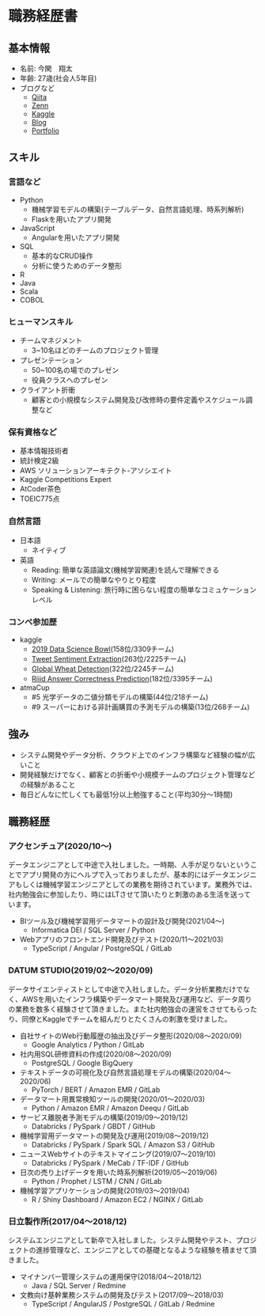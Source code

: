 # 職務経歴書

## 基本情報
- 名前: 今関　翔太
- 年齢: 27歳(社会人5年目)
- ブログなど
    - [Qiita](https://qiita.com/shota-imazeki)
    - [Zenn](https://zenn.dev/shota_imazeki/books)
    - [Kaggle](https://www.kaggle.com/imazekishota)
    - [Blog](https://shotaimazeki.hatenablog.com/)
    - [Portfolio](https://shota-imazeki-108.github.io/portfolio.github.io/index.html)

## スキル

### 言語など
- Python
    - 機械学習モデルの構築(テーブルデータ、自然言語処理、時系列解析)
    - Flaskを用いたアプリ開発
- JavaScript
    - Angularを用いたアプリ開発
- SQL
    - 基本的なCRUD操作
    - 分析に使うためのデータ整形
- R
- Java
- Scala
- COBOL

### ヒューマンスキル
- チームマネジメント
    - 3~10名ほどのチームのプロジェクト管理
- プレゼンテーション
    - 50~100名の場でのプレゼン
    - 役員クラスへのプレゼン
- クライアント折衝
    - 顧客との小規模なシステム開発及び改修時の要件定義やスケジュール調整など

### 保有資格など
- 基本情報技術者
- 統計検定2級
- AWS ソリューションアーキテクト-アソシエイト
- Kaggle Competitions Expert
- AtCoder茶色
- TOEIC775点

### 自然言語
- 日本語
    - ネイティブ
- 英語
    - Reading: 簡単な英語論文(機械学習関連)を読んで理解できる
    - Writing: メールでの簡単なやりとり程度
    - Speaking & Listening: 旅行時に困らない程度の簡単なコミュケーションレベル

### コンペ参加歴
- kaggle
    - [2019 Data Science Bowl](https://www.kaggle.com/c/data-science-bowl-2019)(158位/3309チーム)
    - [Tweet Sentiment Extraction](https://www.kaggle.com/c/tweet-sentiment-extraction)(263位/2225チーム)
    - [Global Wheat Detection](https://www.kaggle.com/c/global-wheat-detection)(322位/2245チーム)
    - [Riiid Answer Correctness Prediction](https://www.kaggle.com/c/riiid-test-answer-prediction)(182位/3395チーム)
- atmaCup
    - #5 光学データの二値分類モデルの構築(44位/218チーム)
    - #9 スーパーにおける非計画購買の予測モデルの構築(13位/268チーム)

## 強み
- システム開発やデータ分析、クラウド上でのインフラ構築など経験の幅が広いこと
- 開発経験だけでなく、顧客との折衝や小規模チームのプロジェクト管理などの経験があること
- 毎日どんなに忙しくても最低1分以上勉強すること(平均30分〜1時間)

## 職務経歴
### アクセンチュア(2020/10〜)
データエンジニアとして中途で入社しました。一時期、人手が足りないということでアプリ開発の方にヘルプで入っておりましたが、基本的にはデータエンジニアもしくは機械学習エンジニアとしての業務を期待されています。業務外では、社内勉強会に参加したり、時にはLTさせて頂いたりと刺激のある生活を送っています。
- BIツール及び機械学習用データマートの設計及び開発(2021/04〜)
    - Informatica DEI / SQL Server / Python
- Webアプリのフロントエンド開発及びテスト(2020/11〜2021/03)
    - TypeScript / Angular / PostgreSQL / GitLab

### DATUM STUDIO(2019/02〜2020/09)
データサイエンティストとして中途で入社しました。データ分析業務だけでなく、AWSを用いたインフラ構築やデータマート開発及び運用など、データ周りの業務を数多く経験させて頂きました。また社内勉強会の運営をさせてもらったり、同僚とKaggleでチームを組んだりとたくさんの刺激を受けました。
- 自社サイトのWeb行動履歴の抽出及びデータ整形(2020/08〜2020/09)
    - Google Analytics / Python / GitLab
- 社内用SQL研修資料の作成(2020/08〜2020/09)
    - PostgreSQL / Google BigQuery
- テキストデータの可視化及び自然言語処理モデルの構築(2020/04〜2020/06)
    - PyTorch / BERT / Amazon EMR / GitLab
- データマート用異常検知ツールの開発(2020/01〜2020/03)
    - Python / Amazon EMR / Amazon Deequ / GitLab
- サービス離脱者予測モデルの構築(2019/09〜2019/12)
    - Databricks / PySpark / GBDT / GitHub
- 機械学習用データマートの開発及び運用(2019/08〜2019/12)
    - Databricks / PySpark / Spark SQL / Amazon S3 / GitHub
- ニュースWebサイトのテキストマイニング(2019/07〜2019/10)
    - Databricks / PySpark / MeCab / TF-IDF / GitHub
- 日次の売り上げデータを用いた時系列解析(2019/05〜2019/06)
    - Python / Prophet / LSTM / CNN / GitLab
- 機械学習アプリケーションの開発(2019/03〜2019/04)
    - R / Shiny Dashboard / Amazon EC2 / NGINX / GitLab

### 日立製作所(2017/04〜2018/12)
システムエンジニアとして新卒で入社しました。システム開発やテスト、プロジェクトの進捗管理など、エンジニアとしての基礎となるような経験を積ませて頂きました。
- マイナンバー管理システムの運用保守(2018/04〜2018/12)
    - Java / SQL Server / Redmine
- 文教向け基幹業務システムの開発及びテスト(2017/09〜2018/03)
    - TypeScript / AngularJS / PostgreSQL / GitLab / Redmine